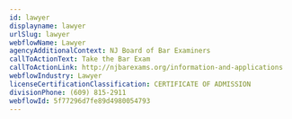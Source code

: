 ```yaml
---
id: lawyer
displayname: lawyer
urlSlug: lawyer
webflowName: Lawyer
agencyAdditionalContext: NJ Board of Bar Examiners
callToActionText: Take the Bar Exam
callToActionLink: http://njbarexams.org/information-and-applications
webflowIndustry: Lawyer
licenseCertificationClassification: CERTIFICATE OF ADMISSION
divisionPhone: (609) 815-2911
webflowId: 5f77296d7fe89d4980054793
---
```

